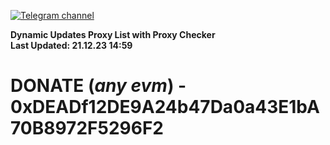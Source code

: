 [![Telegram channel](https://img.shields.io/endpoint?url=https://runkit.io/damiankrawczyk/telegram-badge/branches/master?url=https://t.me/n4z4v0d)](https://t.me/n4z4v0d) 

**Dynamic Updates Proxy List with Proxy Checker**  
**Last Updated: 21.12.23 14:59**

# DONATE (_any evm_) - 0xDEADf12DE9A24b47Da0a43E1bA70B8972F5296F2
